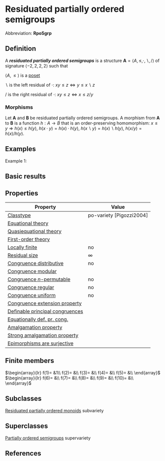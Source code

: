 # Residuated partially ordered semigroups

Abbreviation: **RpoSgrp**

## Definition
A ***residuated partially ordered semigroups*** is a structure $\mathbf{A}=\langle A,\le,\cdot,\backslash,/\rangle$ of signature $\langle-2,2,2,2\rangle$ such that

$\langle A,\le\rangle$ is a [poset](partially_ordered_sets.md)

$\backslash$ is the left residual of $\cdot$:  $xy\le z\Longleftrightarrow y\le x\backslash z$

$/$ is the right residual of $\cdot$:  $xy\le z\Longleftrightarrow x\le z/y$

### Morphisms
Let $\mathbf{A}$ and $\mathbf{B}$ be residuated partially ordered semigroups. A morphism from $\mathbf{A}$ to $\mathbf{B}$ is a function $h:A\rightarrow B$ that is an order-preserving homomorphism: $x\le y\Longrightarrow h(x)\le h(y)$, 
$h(x\cdot y)=h(x)\cdot h(y)$, 
$h(x\backslash y)=h(x)\backslash h(y)$, 
$h(x/y)=h(x)/h(y)$.

## Examples
Example 1: 

## Basic results


## Properties

|Property|Value|
|---|---|
|[Classtype](classtype.md)                        |po-variety [Pigozzi2004]  |
|[Equational theory](equational_theory.md)                | |
|[Quasiequational theory](quasiequational_theory.md)           | |
|[First-order theory](first-order_theory.md)               | |
|[Locally finite](locally_finite.md)                   |no|
|[Residual size](residual_size.md)                    |$\infty$|
|[Congruence distributive](congruence_distributive.md)          |no|
|[Congruence modular](congruence_modular.md)               | |
|[Congruence $n$-permutable](congruence_$n$-permutable.md)        |no|
|[Congruence regular](congruence_regular.md)               |no|
|[Congruence uniform](congruence_uniform.md)               |no|
|[Congruence extension property](congruence_extension_property.md)    | |
|[Definable principal congruences](definable_principal_congruences.md)  | |
|[Equationally def. pr. cong.](equationally_def._pr._cong..md)      | |
|[Amalgamation property](amalgamation_property.md)            | |
|[Strong amalgamation property](strong_amalgamation_property.md)     | |
|[Epimorphisms are surjective](epimorphisms_are_surjective.md)      | |

## Finite members

$\begin{array}{lr}
  f(1)= &1\\
  f(2)= &\\
  f(3)= &\\
  f(4)= &\\
  f(5)= &\\
\end{array}$     
$\begin{array}{lr}
  f(6)= &\\
  f(7)= &\\
  f(8)= &\\
  f(9)= &\\
  f(10)= &\\
\end{array}$


## Subclasses
  [Residuated partially ordered monoids](residuated_partially_ordered_monoids.md) subvariety

## Superclasses
  [Partially ordered semigroups](partially_ordered_semigroups.md) supervariety


## References



